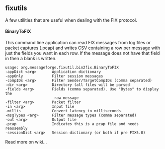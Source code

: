 ## fixutils
A few utilities that are useful when dealing with the FIX protocol.
#### BinaryToFIX
This command line application can read FIX messages from log files or packet captures (.pcap) and writes CSV containing a row per message with just the fields you want in each row. If the message does not have that field in then a blank is written.

```
usage: org.messageforge.fixutil.bin2fix.BinaryToFIX
-appDict <arg>       Application dictionary
-appOnly             Filter session messages
-compIDs <arg>       Filter Sender/TargetCompIDs (comma separated)
-dir <arg>           Directory (all files will be parsed
-fields <arg>        Fields (comma separated). Use "Bytes" to display the
                      raw message
-filter <arg>        Packet filter
-in <arg>            Input file
-millis              Convert latency to milliseconds
-msgTypes <arg>      Filter message types (comma separated)
-out <arg>           Output file
-pcap                Indicates this is a pcap file and needs reassembly
-sessionDict <arg>   Session dictionary (or both if pre FIX5.0)
```
Read more on wiki...
